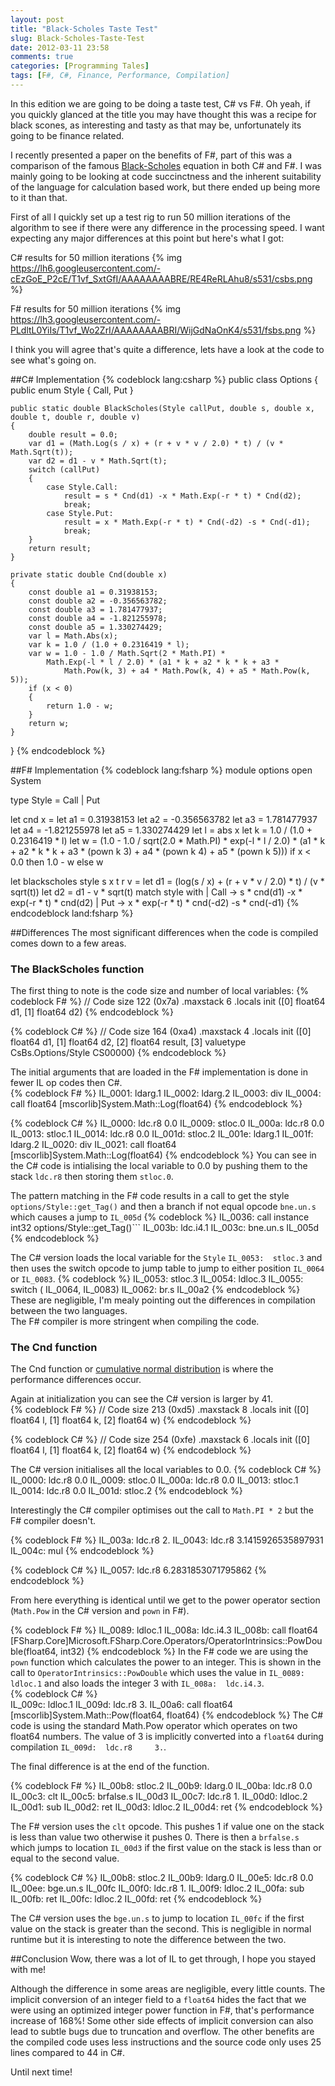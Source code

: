 ```yaml
---
layout: post
title: "Black-Scholes Taste Test"
slug: Black-Scholes-Taste-Test
date: 2012-03-11 23:58
comments: true
categories: [Programming Tales]
tags: [F#, C#, Finance, Performance, Compilation]
---
```

In this edition we are going to be doing a taste test, C# vs F#.  Oh yeah, if you quickly glanced at the title you may 
have thought this was a recipe for black scones, as interesting and tasty as that may be, unfortunately its going 
to be finance related.    

I recently presented a paper on the benefits of F#, part of this was a comparison of the famous 
[Black-Scholes](http://en.wikipedia.org/wiki/Black-Scholes) equation in both C# and F#.  I was mainly going to be 
looking at code succinctness and the inherent suitability of the language for calculation based work, but there ended 
up being more to it than that.

First of all I quickly set up a test rig to run 50 million iterations of the algorithm to see if there were any difference 
in the processing speed.  I want expecting any major differences at this point but here's what I got:

C# results for 50 million iterations {% img https://lh6.googleusercontent.com/-cEzGoE_P2cE/T1vf_SxtGfI/AAAAAAAABRE/RE4ReRLAhu8/s531/csbs.png %}

F# results for 50 million iterations {% img https://lh3.googleusercontent.com/-PLdltL0YiIs/T1vf_Wo2ZrI/AAAAAAAABRI/WijGdNaOnK4/s531/fsbs.png %}

I think you will agree that's quite a difference, lets have a look at the code to see what's going on.

##C# Implementation
{% codeblock lang:csharp %}
public class Options
{
    public enum Style
    {
        Call,
        Put
    }

    public static double BlackScholes(Style callPut, double s, double x, double t, double r, double v)
    {
        double result = 0.0;
        var d1 = (Math.Log(s / x) + (r + v * v / 2.0) * t) / (v * Math.Sqrt(t));
        var d2 = d1 - v * Math.Sqrt(t);
        switch (callPut)
        {
            case Style.Call:
                result = s * Cnd(d1) -x * Math.Exp(-r * t) * Cnd(d2);
                break;
            case Style.Put:
                result = x * Math.Exp(-r * t) * Cnd(-d2) -s * Cnd(-d1);
                break;
        }
        return result;
    }

    private static double Cnd(double x)
    {
        const double a1 = 0.31938153;
        const double a2 = -0.356563782;
        const double a3 = 1.781477937;
        const double a4 = -1.821255978;
        const double a5 = 1.330274429;
        var l = Math.Abs(x);
        var k = 1.0 / (1.0 + 0.2316419 * l);
        var w = 1.0 - 1.0 / Math.Sqrt(2 * Math.PI) * 
            Math.Exp(-l * l / 2.0) * (a1 * k + a2 * k * k + a3 * 
                Math.Pow(k, 3) + a4 * Math.Pow(k, 4) + a5 * Math.Pow(k, 5));
        if (x < 0)
        {
            return 1.0 - w;
        }
        return w;
    }
}
{% endcodeblock %}

##F# Implementation
{% codeblock lang:fsharp %}
module options
open System

type Style = Call | Put
  
let cnd x =
   let a1 = 0.31938153
   let a2 = -0.356563782
   let a3 = 1.781477937
   let a4 = -1.821255978
   let a5 = 1.330274429
   let l  = abs x
   let k  = 1.0 / (1.0 + 0.2316419 * l)
   let w  = (1.0 - 1.0 / sqrt(2.0 * Math.PI) * 
                exp(-l * l / 2.0) * (a1 * k + a2 * k * k + a3 * 
                    (pown k 3) + a4 * (pown k 4) + a5 * (pown k 5)))
   if x < 0.0 then 1.0 - w
   else w

let blackscholes style s x t r v =
    let d1 = (log(s / x) + (r + v * v / 2.0) * t) / (v * sqrt(t))
    let d2 = d1 - v * sqrt(t)
    match style with
    | Call -> s * cnd(d1) -x * exp(-r * t) * cnd(d2)
    | Put -> x * exp(-r * t) * cnd(-d2) -s * cnd(-d1)
{% endcodeblock land:fsharp %}

##Differences
The most significant differences when the code is compiled comes down to a few areas.  

### The BlackScholes function
The first thing to note is the code size and number of local variables:
{% codeblock F# %}
// Code size       122 (0x7a)
.maxstack  6
.locals init ([0] float64 d1,
         [1] float64 d2)
{% endcodeblock %}

{% codeblock C# %}
// Code size       164 (0xa4)
.maxstack  4
.locals init ([0] float64 d1,
         [1] float64 d2,
         [2] float64 result,
         [3] valuetype CsBs.Options/Style CS$0$0000)
{% endcodeblock %}

The initial arguments that are loaded in the F# implementation is done in fewer IL op codes then C#.  
{% codeblock F# %}
IL_0001:  ldarg.1
IL_0002:  ldarg.2
IL_0003:  div
IL_0004:  call       float64 [mscorlib]System.Math::Log(float64)
{% endcodeblock %}

{% codeblock C#  %}
IL_0000:  ldc.r8     0.0
IL_0009:  stloc.0
IL_000a:  ldc.r8     0.0
IL_0013:  stloc.1
IL_0014:  ldc.r8     0.0
IL_001d:  stloc.2
IL_001e:  ldarg.1
IL_001f:  ldarg.2
IL_0020:  div
IL_0021:  call       float64 [mscorlib]System.Math::Log(float64)
{% endcodeblock %}
You can see in the C# code is intialising the local variable to 0.0 by pushing them to the stack 
`ldc.r8` then storing them `stloc.0`.

The pattern matching in the F# code results in a call to get the style `options/Style::get_Tag()` 
and then a branch if not equal opcode `bne.un.s` which causes a jump to `IL_005d`
{% codeblock %}
IL_0036:  call       instance int32 options/Style::get_Tag()```
IL_003b:  ldc.i4.1
IL_003c:  bne.un.s   IL_005d
{% endcodeblock %}

The C# version loads the local variable for the `Style` `IL_0053:  stloc.3` and then uses the switch 
opcode to jump table to jump to either position `IL_0064` or `IL_0083`.
{% codeblock %}
IL_0053:  stloc.3
IL_0054:  ldloc.3
IL_0055:  switch     ( 
                      IL_0064,
                      IL_0083)
IL_0062:  br.s       IL_00a2
{% endcodeblock %}
These are negligible, I'm mealy pointing out the differences in compilation between the two languages.  
The F# compiler is more stringent when compiling the code.

### The Cnd function
The Cnd function or [cumulative normal distribution](http://en.wikipedia.org/wiki/Normal_distribution) 
is where the performance differences occur.

Again at initialization you can see the C# version is larger by 41.  
{% codeblock F# %}
// Code size       213 (0xd5)
.maxstack  8
.locals init ([0] float64 l,
         [1] float64 k,
         [2] float64 w)
{% endcodeblock %}

{% codeblock C#  %}
// Code size       254 (0xfe)
.maxstack  6
.locals init ([0] float64 l,
         [1] float64 k,
         [2] float64 w)
{% endcodeblock %}

The C# version initialises all the local variables to 0.0.
{% codeblock C#  %}
IL_0000:  ldc.r8     0.0
IL_0009:  stloc.0
IL_000a:  ldc.r8     0.0
IL_0013:  stloc.1
IL_0014:  ldc.r8     0.0
IL_001d:  stloc.2
{% endcodeblock %}

Interestingly the C# compiler optimises out the call to `Math.PI * 2` but the F# compiler doesn't.

{% codeblock F#  %}
IL_003a:  ldc.r8     2.
IL_0043:  ldc.r8     3.1415926535897931
IL_004c:  mul
{% endcodeblock %}

{% codeblock C#  %}
IL_0057:  ldc.r8     6.2831853071795862
{% endcodeblock %}

From here everything is identical until we get to the power operator section (`Math.Pow` in the C# version and `pown` in F#).

{% codeblock F#  %}
IL_0089:  ldloc.1
IL_008a:  ldc.i4.3
IL_008b:  call       float64 [FSharp.Core]Microsoft.FSharp.Core.Operators/OperatorIntrinsics::PowDouble(float64, 
                                                                                                        int32)
{% endcodeblock %} 
In the F# code we are using the `pown` function which calculates the power to an integer.  This is shown in the 
call to `OperatorIntrinsics::PowDouble` which uses the value in `IL_0089:  ldloc.1` and also loads the 
integer 3 with `IL_008a:  ldc.i4.3`.  
{% codeblock C#  %}   
IL_009c:  ldloc.1
IL_009d:  ldc.r8     3.
IL_00a6:  call       float64 [mscorlib]System.Math::Pow(float64,
                                                        float64)
{% endcodeblock %}
The C# code is using the standard Math.Pow operator which operates on two float64 numbers.  The value of 3 is 
implicitly converted into a `float64` during compilation `IL_009d:  ldc.r8     3.`.  

The final difference is at the end of the function.

{% codeblock F#  %} 
IL_00b8:  stloc.2
IL_00b9:  ldarg.0
IL_00ba:  ldc.r8     0.0
IL_00c3:  clt
IL_00c5:  brfalse.s  IL_00d3
IL_00c7:  ldc.r8     1.
IL_00d0:  ldloc.2
IL_00d1:  sub
IL_00d2:  ret
IL_00d3:  ldloc.2
IL_00d4:  ret
{% endcodeblock %}

The F# version uses the `clt` opcode.  This pushes 1 if value one on the stack is less than value two otherwise 
it pushes 0.  There is then a `brfalse.s` which jumps to location `IL_00d3` if the first value on the stack is 
less than or equal to the second value.

{% codeblock C#  %} 
IL_00b8:  stloc.2
IL_00b9:  ldarg.0
IL_00e5:  ldc.r8     0.0
IL_00ee:  bge.un.s   IL_00fc
IL_00f0:  ldc.r8     1.
IL_00f9:  ldloc.2
IL_00fa:  sub
IL_00fb:  ret
IL_00fc:  ldloc.2
IL_00fd:  ret
{% endcodeblock %}

The C# version uses the `bge.un.s` to jump to location `IL_00fc` if the first value on the stack is greater than 
the second.  This is negligible in normal runtime but it is interesting to note the difference between the two.  

##Conclusion
Wow, there was a lot of IL to get through, I hope you stayed with me!

Although the difference in some areas are negligible, every little counts.  The implicit conversion of an integer 
field to a `float64` hides the fact that we were using an optimized integer power function in F#, that's performance 
increase of 168%!  Some other side effects of implicit conversion can also lead to subtle bugs due to truncation 
and overflow.  The other benefits are the compiled code uses less instructions and the source code only uses 25 
lines compared to 44 in C#.

Until next time!
